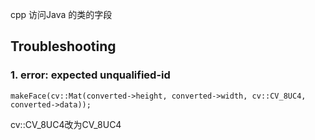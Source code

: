 cpp 访问Java 的类的字段

## Troubleshooting
### 1. error: expected unqualified-id
    makeFace(cv::Mat(converted->height, converted->width, cv::CV_8UC4, converted->data));
cv::CV_8UC4改为CV_8UC4  
